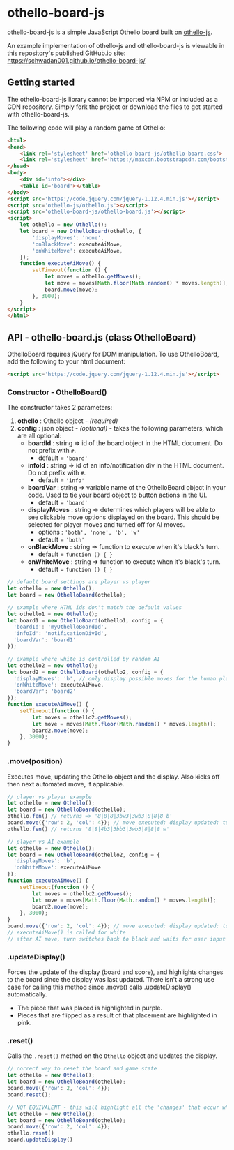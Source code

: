 # othello-board-js
othello-board-js is a simple JavaScript Othello board built on [othello-js](https://github.com/schwadan001/othello-js).

An example implementation of othello-js and othello-board-js is viewable in this repository's published GitHub.io site: https://schwadan001.github.io/othello-board-js/


## Getting started
The othello-board-js library cannot be imported via NPM or included as a CDN repository. Simply fork the project or download the files to get started with othello-board-js.

The following code will play a random game of Othello:

```html
<html>
<head>
    <link rel='stylesheet' href='othello-board-js/othello-board.css'>
    <link rel='stylesheet' href='https://maxcdn.bootstrapcdn.com/bootstrap/4.3.1/css/bootstrap.min.css'>
</head>
<body>
    <div id='info'></div>
    <table id='board'></table>
</body>
<script src='https://code.jquery.com/jquery-1.12.4.min.js'></script>
<script src='othello-js/othello.js'></script>
<script src='othello-board-js/othello-board.js'></script>
<script>
    let othello = new Othello();
    let board = new OthelloBoard(othello, {
        'displayMoves': 'none',
        'onBlackMove': executeAiMove,
        'onWhiteMove': executeAiMove,
    });
    function executeAiMove() {
        setTimeout(function () {
            let moves = othello.getMoves();
            let move = moves[Math.floor(Math.random() * moves.length)];
            board.move(move);
        }, 3000);
    }
</script>
</html>
```


## API - othello-board.js (class OthelloBoard)

OthelloBoard requires jQuery for DOM manipulation. To use OthelloBoard, add the following to your html document:
```html
<script src='https://code.jquery.com/jquery-1.12.4.min.js'></script>
```

### Constructor - OthelloBoard()
The constructor takes 2 parameters:
  1. **othello** : Othello object - _(required)_
  1. **config** : json object - _(optional)_ - takes the following parameters, which are all optional:
      * **boardId** : string => id of the board object in the HTML document. Do not prefix with ```#```.
        * default = ```'board'```
      * **infoId** : string => id of an info/notification div in the HTML document. Do not prefix with ```#```.
        * default = ```'info'```
      * **boardVar** : string => variable name of the OthelloBoard object in your code. Used to tie your board object to button actions in the UI.
        * default = ```'board'```
      * **displayMoves** : string => determines which players will be able to see clickable move options displayed on the board. This should be selected for player moves and turned off for AI moves.
        * options : ```'both', 'none', 'b', 'w'```
        * default = ```'both'```
      * **onBlackMove** : string => function to execute when it's black's turn.
        * default = ```function () { }```
      * **onWhiteMove** : string => function to execute when it's black's turn.
        * default = ```function () { }```

``` javascript
// default board settings are player vs player
let othello = new Othello();
let board = new OthelloBoard(othello);

// example where HTML ids don't match the default values
let othello1 = new Othello();
let board1 = new OthelloBoard(othello1, config = {
  'boardId': 'myOthelloBoardId',
  'infoId': 'notificationDivId',
  'boardVar': 'board1'
});

// example where white is controlled by random AI
let othello2 = new Othello();
let board2 = new OthelloBoard(othello2, config = {
  'displayMoves': 'b', // only display possible moves for the human player (black)
  'onWhiteMove': executeAiMove,
  'boardVar': 'board2'
});
function executeAiMove() {
    setTimeout(function () {
        let moves = othello2.getMoves();
        let move = moves[Math.floor(Math.random() * moves.length)];
        board2.move(move);
    }, 3000);
}
```

### .move(position)
Executes move, updating the Othello object and the display. Also kicks off then next automated move, if applicable.

```javascript
// player vs player example
let othello = new Othello();
let board = new OthelloBoard(othello);
othello.fen() // returns => '8|8|8|3bw3|3wb3|8|8|8 b'
board.move({'row': 2, 'col': 4}); // move executed; display updated; turn switched to white
othello.fen() // returns '8|8|4b3|3bb3|3wb3|8|8|8 w'

// player vs AI example
let othello = new Othello();
let board = new OthelloBoard(othello2, config = {
  'displayMoves': 'b',
  'onWhiteMove': executeAiMove
});
function executeAiMove() {
    setTimeout(function () {
        let moves = othello2.getMoves();
        let move = moves[Math.floor(Math.random() * moves.length)];
        board2.move(move);
    }, 3000);
}
board.move({'row': 2, 'col': 4}); // move executed; display updated; turn switched to white
// executeAiMove() is called for white
// after AI move, turn switches back to black and waits for user input
```

### .updateDisplay()
Forces the update of the display (board and score), and highlights changes to the board since the display was last updated. There isn't a strong use case for calling this method since .move() calls .updateDisplay() automatically.
  * The piece that was placed is highlighted in purple.
  * Pieces that are flipped as a result of that placement are highlighted in pink.

### .reset()
Calls the ```.reset()``` method on the ```Othello``` object and updates the display. 

```javascript
// correct way to reset the board and game state
let othello = new Othello();
let board = new OthelloBoard(othello);
board.move({'row': 2, 'col': 4});
board.reset();

// NOT EQUIVALENT - this will highlight all the 'changes' that occur when the board is reset
let othello = new Othello();
let board = new OthelloBoard(othello);
board.move({'row': 2, 'col': 4});
othello.reset()
board.updateDisplay()
```
